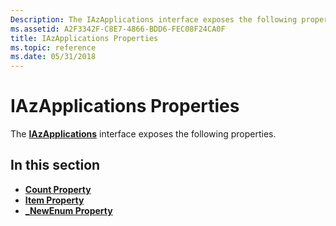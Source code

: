 ```yaml
---
Description: The IAzApplications interface exposes the following properties.
ms.assetid: A2F3342F-C8E7-4866-BDD6-FEC08F24CA0F
title: IAzApplications Properties
ms.topic: reference
ms.date: 05/31/2018
---
```


# IAzApplications Properties

The [**IAzApplications**](/windows/desktop/api/Azroles/nn-azroles-iazapplications) interface exposes the following properties.

## In this section

-   [**Count Property**](/windows/desktop/api/Azroles/nf-azroles-iazapplications-get_count)
-   [**Item Property**](/windows/desktop/api/Azroles/nf-azroles-iazapplications-get_item)
-   [**\_NewEnum Property**](/windows/desktop/api/Azroles/nf-azroles-iazapplications-get__newenum)

 

 



